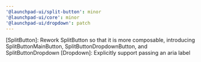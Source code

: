 ```yaml
---
'@launchpad-ui/split-button': minor
'@launchpad-ui/core': minor
'@launchpad-ui/dropdown': patch
---
```


[SplitButton]: Rework SplitButton so that it is more composable, introducing SplitButtonMainButton, SplitButtonDropdownButton, and SplitButtonDropdown
[Dropdown]: Explicitly support passing an aria label
